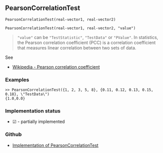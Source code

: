 ## PearsonCorrelationTest

```
PearsonCorrelationTest(real-vector1, real-vector2)
```

```
PearsonCorrelationTest(real-vector1, real-vector2, "value")
```

> `"value"` can be `"TestStatistic"`, `"TestData"` or `"PValue"`. In statistics, the Pearson correlation coefficient (PCC) is a correlation coefficient that measures linear correlation between two sets of data.

See
* [Wikipedia - Pearson correlation coefficient](https://en.wikipedia.org/wiki/Pearson_correlation_coefficient)
 
### Examples


```
>> PearsonCorrelationTest({1, 2, 3, 5, 8}, {0.11, 0.12, 0.13, 0.15, 0.18}, \"TestData\") 
{1.0,0.0}
```

 

### Implementation status

* &#x2611; - partially implemented

### Github

* [Implementation of PearsonCorrelationTest](https://github.com/axkr/symja_android_library/blob/master/symja_android_library/matheclipse-core/src/main/java/org/matheclipse/core/builtin/StatisticsFunctions.java#L6364) 
